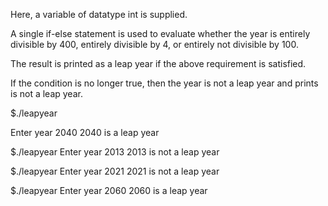 Here, a variable of datatype int is supplied.

A single if-else statement is used to evaluate whether the year is entirely divisible by 400, entirely divisible by 4, or entirely not divisible by 100.

The result is printed as a leap year if the above requirement is satisfied.

If the condition is no longer true, then the year is not a leap year and prints is not a leap year. 

$./leapyear

Enter year
2040
2040 is a leap year

$./leapyear
Enter year
2013
2013 is not a leap year

$./leapyear
Enter year
2021
2021 is not a leap year

$./leapyear
Enter year
2060
2060 is a leap year

